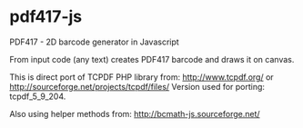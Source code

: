 pdf417-js
=========

PDF417 - 2D barcode generator in Javascript

From input code (any text) creates PDF417 barcode and draws it on canvas.

This is direct port of TCPDF PHP library from:
http://www.tcpdf.org/
or 
http://sourceforge.net/projects/tcpdf/files/
Version used for porting: tcpdf_5_9_204.

Also using helper methods from:
http://bcmath-js.sourceforge.net/

